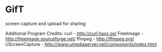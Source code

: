 # GifT
screen capture and upload for sharing

Additional Program Credits:
curl - http://curl.haxx.se/
FreeImage - http://freeimage.sourceforge.net/
ffmpeg - http://ffmpeg.org/
UScreenCapture - http://www.umediaserver.net/components/index.html